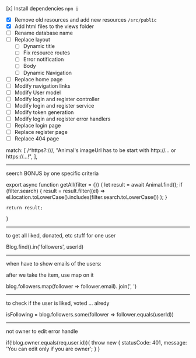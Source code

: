 [x] Install dependencies `npm i`

-   [x] Remove old resources and add new resources `/src/public`
-   [x] Add html files to the views folder
-   [ ] Rename database name
-   [ ] Replace layout
    -   [ ] Dynamic title
    -   [ ] Fix resource routes
    -   [ ] Error notification
    -   [ ] Body
    -   [ ] Dynamic Navigation
-   [ ] Replace home page
-   [ ] Modify navigation links
-   [ ] Modify User model
-   [ ] Modify login and register controller
-   [ ] Modify login and register service
-   [ ] Modify token generation
-   [ ] Modify login and register error handlers
-   [ ] Replace login page
-   [ ] Replace register page
-   [ ] Replace 404 page

match: [
/^https?:\/\//,
"Animal's imageUrl has to be start with http://... or https://...!",
],

---

seerch BONUS by one specific criteria

export async function getAll(filter = {}) {
let result = await Animal.find();
if (filter.search) {
result = result.filter((el) =>
el.location.toLowerCase().includes(filter.search.toLowerCase())
);
}

    return result;

}

---

to get all liked, donated, etc stuff for one user

Blog.find().in('followers', userId)

---

when have to show emails of the users:

after we take the item, use map on it

blog.followers.map(follower => follower.email). join(', ')

---

to check if the user is liked, voted ... alredy

isFollowing = blog.followers.some(follower => follower.equals(userId))

---

not owner to edit error handle

if(!blog.owner.equals(req.user.id)){
throw new {
statusCode: 401,
message: 'You can edit only if you are owner';
}
}
